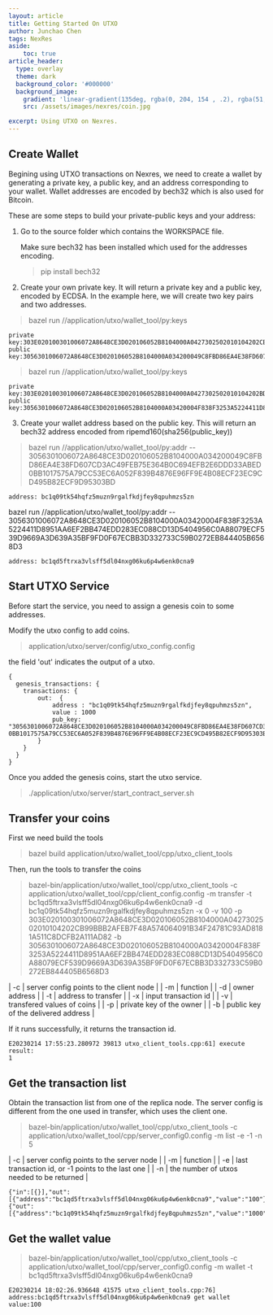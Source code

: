 ```yaml
---
layout: article
title: Getting Started On UTXO
author: Junchao Chen
tags: NexRes
aside:
    toc: true
article_header:
  type: overlay
  theme: dark
  background_color: '#000000'
  background_image:
    gradient: 'linear-gradient(135deg, rgba(0, 204, 154 , .2), rgba(51, 154, 154, .2))'
    src: /assets/images/nexres/coin.jpg

excerpt: Using UTXO on Nexres.
---
```


## Create Wallet

Begining using UTXO transactions on Nexres, we need to create a wallet by generating a private key, a public key, 
and an address corresponding to your wallet.
Wallet addresses are encoded by bech32 which is also used for Bitcoin.

These are some steps to build your private-public keys and your address:

1. Go to the source folder which contains the WORKSPACE file.

   Make sure  bech32 has been installed which used for the addresses encoding. 
   > pip install bech32

2. Create your own private key. It will return a private key and a public key, encoded by ECDSA.
    In the example here, we will create two key pairs and two addresses.
  > bazel run //application/utxo/wallet_tool/py:keys
  ```
  private key:303E020100301006072A8648CE3D020106052B8104000A0427302502010104202CB99BBB2AFEB7F48A574064091B34F24781C93AD8181A511C8DCFB2A111AD82
  public key:3056301006072A8648CE3D020106052B8104000A034200049C8FBD86EA4E38FD607CD3AC49FEB75E364B0C694EFB2E6DDD33ABED0BB1017575A79CC53EC6A052F839B4876E96FF9E4B08ECF23EC9CD495B82ECF9D95303BD
  ```
  > bazel run //application/utxo/wallet_tool/py:keys
  ```
  private key:303E020100301006072A8648CE3D020106052B8104000A0427302502010104202BDCC4974026EC852F95D481AE8FEC3AC31E130AB6C78A32EB8410CCDCA4B337
  public key:3056301006072A8648CE3D020106052B8104000A03420004F838F3253A5224411D8951AA6EF2BB474EDD283EC088CD13D5404956C0A88079ECF539D9669A3D639A35BF9FD0F67ECBB3D332733C59B0272EB844405B6568D3
  ```

3. Create your wallet address based on the public key.
  This will return an bech32 address encoded from ripemd160(sha256(public_key))
  > bazel run //application/utxo/wallet_tool/py:addr \-\- 3056301006072A8648CE3D020106052B8104000A034200049C8FBD86EA4E38FD607CD3AC49FEB75E364B0C694EFB2E6DDD33ABED0BB1017575A79CC53EC6A052F839B4876E96FF9E4B08ECF23EC9CD495B82ECF9D95303BD
  ```
  address: bc1q09tk54hqfz5muzn9rgalfkdjfey8qpuhmzs5zn
  ```
  bazel run //application/utxo/wallet_tool/py:addr \-\- 3056301006072A8648CE3D020106052B8104000A03420004F838F3253A5224411D8951AA6EF2BB474EDD283EC088CD13D5404956C0A88079ECF539D9669A3D639A35BF9FD0F67ECBB3D332733C59B0272EB844405B6568D3
  ```
  address: bc1qd5ftrxa3vlsff5dl04nxg06ku6p4w6enk0cna9
  ```


## Start UTXO Service

Before start the service, you need to assign a genesis coin to some addresses.

Modify the utxo config to add coins.

> application/utxo/server/config/utxo_config.config

the field 'out' indicates the output of a utxo. 

```
{
  genesis_transactions: {
    transactions: {
        out:  {
            address : "bc1q09tk54hqfz5muzn9rgalfkdjfey8qpuhmzs5zn",
            value : 1000
            pub_key: "3056301006072A8648CE3D020106052B8104000A034200049C8FBD86EA4E38FD607CD3AC49FEB75E364B0C694EFB2E6DDD33ABED    0BB1017575A79CC53EC6A052F839B4876E96FF9E4B08ECF23EC9CD495B82ECF9D95303BD"
        }
    }
  }
}
``` 

Once you added the genesis coins, start the utxo service.
> ./application/utxo/server/start_contract_server.sh


## Transfer your coins

First we need build the tools

> bazel build application/utxo/wallet_tool/cpp/utxo_client_tools

Then, run the tools to transfer the coins
> bazel-bin/application/utxo/wallet_tool/cpp/utxo_client_tools -c application/utxo/wallet_tool/cpp/client_config.config -m transfer -t bc1qd5ftrxa3vlsff5dl04nxg06ku6p4w6enk0cna9 -d bc1q09tk54hqfz5muzn9rgalfkdjfey8qpuhmzs5zn -x 0 -v 100 -p 303E020100301006072A8648CE3D020106052B8104000A0427302502010104202CB99BBB2AFEB7F48A574064091B34F24781C93AD8181A511C8DCFB2A111AD82 -b 3056301006072A8648CE3D020106052B8104000A03420004F838F3253A5224411D8951AA6EF2BB474EDD283EC088CD13D5404956C0A88079ECF539D9669A3D639A35BF9FD0F67ECBB3D332733C59B0272EB844405B6568D3

  | -c | server config points to the client node |
  | -m | function |
  | -d | owner address |
  | -t | address to transfer |
  | -x | input transaction id |
  | -v | transfered values of coins |
  | -p | private key of the owner |
  | -b | public key of the delivered address |

  If it runs successfully, it returns the transaction id.
  ```
  E20230214 17:55:23.280972 39813 utxo_client_tools.cpp:61] execute result:
  1
  ```

## Get the transaction list

Obtain the transaction list from one of the replica node. The server config is different from the one used in transfer, which uses the client one.

> bazel-bin/application/utxo/wallet_tool/cpp/utxo_client_tools -c application/utxo/wallet_tool/cpp/server_config0.config -m list -e -1 -n 5

  | -c | server config points to the server node |
  | -m | function |
  | -e | last transaction id, or -1 points to the last one |
  | -n | the number of utxos needed to be returned |

  ```
  {"in":[{}],"out":[{"address":"bc1qd5ftrxa3vlsff5dl04nxg06ku6p4w6enk0cna9","value":"100"}],"address":"bc1q09tk54hqfz5muzn9rgalfkdjfey8qpuhmzs5zn","transactionId":"1"}
  {"out":[{"address":"bc1q09tk54hqfz5muzn9rgalfkdjfey8qpuhmzs5zn","value":"1000","spent":true}]}
  ```

## Get the wallet value
> bazel-bin/application/utxo/wallet_tool/cpp/utxo_client_tools -c application/utxo/wallet_tool/cpp/server_config0.config -m wallet -t bc1qd5ftrxa3vlsff5dl04nxg06ku6p4w6enk0cna9

  ```
  E20230214 18:02:26.936648 41575 utxo_client_tools.cpp:76] address:bc1qd5ftrxa3vlsff5dl04nxg06ku6p4w6enk0cna9 get wallet value:100
  ```
